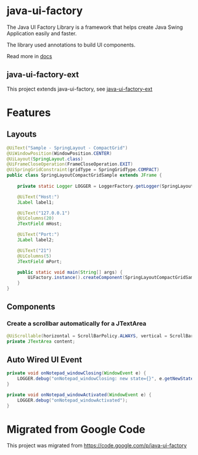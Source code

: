 # java-ui-factory

The Java UI Factory Library is a framework that helps create Java Swing Application easily and faster.

The library used annotations to build UI components.

Read more in [docs](docs/)

## java-ui-factory-ext

This project extends java-ui-factory, see [java-ui-factory-ext](https://github.com/kennycyb/java-ui-factory-ext)

# Features

## Layouts

```java
@UiText("Sample - SpringLayout - CompactGrid")
@UiWindowPosition(WindowPosition.CENTER)
@UiLayout(SpringLayout.class)
@UiFrameCloseOperation(FrameCloseOperation.EXIT)
@UiSpringGridConstraint(gridType = SpringGridType.COMPACT)
public class SpringLayoutCompactGridSample extends JFrame {
                                            
    private static Logger LOGGER = LoggerFactory.getLogger(SpringLayoutCompactGridSample.class);

    @UiText("Host:")
    JLabel label1;

    @UiText("127.0.0.1")
    @UiColumns(20)
    JTextField mHost;

    @UiText("Port:")
    JLabel label2;

    @UiText("21")
    @UiColumns(5)
    JTextField mPort;

    public static void main(String[] args) {
        UiFactory.instance().createComponent(SpringLayoutCompactGridSample.class).setVisible(true);
    }
}
```

## Components

### Create a scrollbar automatically for a JTextArea
```java
@UiScrollable(horizontal = ScrollBarPolicy.ALWAYS, vertical = ScrollBarPolicy.ALWAYS)
private JTextArea content;
```

## Auto Wired UI Event

```java
private void onNotepad_windowClosing(WindowEvent e) {
    LOGGER.debug("onNotepad_windowClosing: new state={}", e.getNewState());
}

private void onNotepad_windowActivated(WindowEvent e) {
    LOGGER.debug("onNotepad_windowActivated");
}
```

# Migrated from Google Code

This project was migrated from https://code.google.com/p/java-ui-factory


